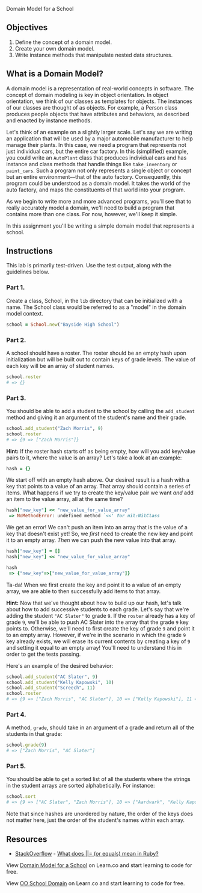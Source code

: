  Domain Model for a School

## Objectives

1. Define the concept of a domain model. 
2. Create your own domain model. 
3. Write instance methods that manipulate nested data structures. 

## What is a Domain Model?

A domain model is a representation of real-world concepts in software. The concept of domain modeling is key in object orientation. In object orientation, we think of our classes as templates for objects. The instances of our classes are thought of as objects. For example, a Person class produces people objects that have attributes and behaviors, as described and enacted by instance methods. 

Let's think of an example on a slightly larger scale. Let's say we are writing an application that will be used by a major automobile manufacturer to help manage their plants. In this case, we need a program that represents not just individual cars, but the entire car factory. In this (simplified) example, you could write an `AutoPlant` class that produces individual cars and has instance and class methods that handle things like `take_inventory` or `paint_cars`. Such a program not only represents a single object or concept but an entire environment––that of the auto factory. Consequently, this program could be understood as a domain model. It takes the world of the auto factory, and maps the constituents of that world into your program. 

As we begin to write more and more advanced programs, you'll see that to really accurately model a domain, we'll need to build a program that contains more than one class. For now, however, we'll keep it simple.

In this assignment you'll be writing a simple domain model that represents a school. 
## Instructions

This lab is primarily test-driven. Use the test output, along with the guidelines below. 

### Part 1. 

Create a class, School, in the `lib` directory that can be initialized with a name. The School class would be referred to as a "model" in the domain model context. 
```ruby
school = School.new("Bayside High School")
```

### Part 2. 

A school should have a roster. The roster should be an empty hash upon initialization but will be built out to contain keys of grade levels. The value of each key will be an array of student names. 

```ruby
school.roster
# => {}
```
### Part 3.

You should be able to add a student to the school by calling the `add_student` method and giving it an argument of the student's name and their grade.

```ruby
school.add_student("Zach Morris", 9)
school.roster
# => {9 => ["Zach Morris"]}
``` 

**Hint:** If the roster hash starts off as being empty, how will you add key/value pairs to it, where the value is an array? Let's take a look at an example: 

```ruby
hash = {}
```

We start off with an empty hash above. Our desired result is a hash with a key that points to a value of an array. That array should contain a series of items. What happens if we try to create the key/value pair we want *and* add an item to the value array, all at the same time?

```ruby
hash["new_key"] << "new_value_for_value_array"
 => NoMethodError: undefined method `<<' for nil:NilClass
```

We get an error! We can't push an item into an array that is the value of a key that doesn't exist yet! So, we *first* need to create the new key and point it to an empty array. *Then* we can push the new value into that array. 

```ruby
hash["new_key"] = []
hash["new_key"] << "new_value_for_value_array"

hash
 => {"new_key"=>["new_value_for_value_array"]} 
```

Ta-da! When we first create the key and point it to a value of an empty array, we are able to then successfully add items to that array. 

**Hint:** Now that we've thought about how to build up our hash, let's talk about how to add successive students to each grade. Let's say that we're adding the student `"AC Slater"` to grade `9`. If the `roster` already has a key of grade `9`, we'll be able to push AC Slater into the array that the grade `9` key points to. Otherwise, we'll need to first create the key of grade `9` and point it to an empty array. However, if we're in the scenario in which the grade `9` key already exists, we will erase its current contents by creating a key of `9` and setting it equal to an empty array! You'll need to understand this in order to get the tests passing. 

Here's an example of the desired behavior:

```ruby
school.add_student("AC Slater", 9)
school.add_student("Kelly Kapowski", 10)
school.add_student("Screech", 11)
school.roster
# => {9 => ["Zach Morris", "AC Slater"], 10 => ["Kelly Kapowski"], 11 => ["Screech"]}
```

### Part 4. 

A method, `grade`, should take in an argument of a grade and return all of the students in that grade:

```ruby
school.grade(9)
# => ["Zach Morris", "AC Slater"]
```

### Part 5.
 
You should be able to get a sorted list of all the students where the strings in the student arrays are sorted alphabetically. For instance:

```ruby
school.sort
# => {9 => ["AC Slater", "Zach Morris"], 10 => ["Aardvark", "Kelly Kapowski"], 11 => ["Screech", "Xavier"]}
```

Note that since hashes are unordered by nature, the order of the keys does not matter here, just the order of the student's names within each array.

## Resources
* [StackOverflow](http://stackoverflow.com/) - [What does ||= (or equals) mean in Ruby?](http://stackoverflow.com/questions/995593/what-does-or-equals-mean-in-ruby)

<p data-visibility='hidden'>View <a href='https://learn.co/lessons/school-domain' title='Domain Model for a School'>Domain Model for a School</a> on Learn.co and start learning to code for free.</p>

<p class='util--hide'>View <a href='https://learn.co/lessons/school-domain'>OO School Domain</a> on Learn.co and start learning to code for free.</p>
